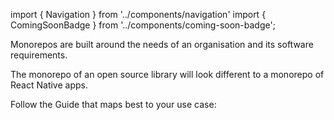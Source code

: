 import { Navigation } from '../components/navigation'
import { ComingSoonBadge } from '../components/coming-soon-badge';

Monorepos are built around the needs of an organisation and its software requirements.

The monorepo of an open source library will look different to a monorepo of React Native apps.

Follow the Guide that maps best to your use case:

<Navigation showTitle={false} />
